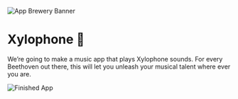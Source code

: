 ![App Brewery Banner](https://github.com/londonappbrewery/Images/blob/master/AppBreweryBanner.png)


# Xylophone 🎹



We’re going to make a music app that plays Xylophone sounds. For every Beethoven out there, this will let you unleash your musical talent where ever you are. 

![Finished App](https://github.com/londonappbrewery/Images/blob/master/xylophone-flutter.png)



